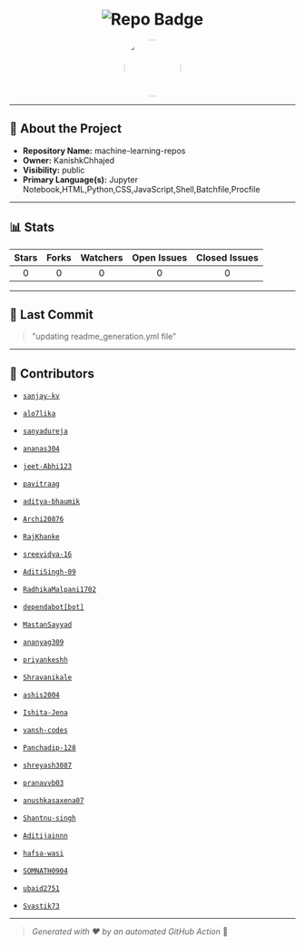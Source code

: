<h1 align="center">
    <img src="https://img.shields.io/badge/machine-learning-repos-🎯-blueviolet?style=for-the-badge" alt="Repo Badge">
  </h1>
  
  <p align="center">
    <img src="https://avatars.githubusercontent.com/u/121193249?v=4" width="100" style="border-radius:50%;">
  </p>
  
  ---
  
  ## 📖 About the Project
  - **Repository Name:** machine-learning-repos
  - **Owner:** KanishkChhajed
  - **Visibility:** public
  - **Primary Language(s):** Jupyter Notebook,HTML,Python,CSS,JavaScript,Shell,Batchfile,Procfile
  
  ---
  
  ## 📊 Stats
  
  | Stars | Forks | Watchers | Open Issues | Closed Issues |
  |:----:|:-----:|:--------:|:-----------:|:-------------:|
  | 0 | 0 | 0 | 0 | 0 |
  
  ---
  
  ## 📢 Last Commit
  
  > "updating readme_generation.yml file"
  
  ---
  
  ## 🤝 Contributors
  
  
  - [`sanjay-kv`](#)
  
  - [`alo7lika`](#)
  
  - [`sanyadureja`](#)
  
  - [`ananas304`](#)
  
  - [`jeet-Abhi123`](#)
  
  - [`pavitraag`](#)
  
  - [`aditya-bhaumik`](#)
  
  - [`Archi20876`](#)
  
  - [`RajKhanke`](#)
  
  - [`sreevidya-16`](#)
  
  - [`AditiSingh-09`](#)
  
  - [`RadhikaMalpani1702`](#)
  
  - [`dependabot[bot]`](#)
  
  - [`MastanSayyad`](#)
  
  - [`ananyag309`](#)
  
  - [`priyankeshh`](#)
  
  - [`Shravanikale`](#)
  
  - [`ashis2004`](#)
  
  - [`Ishita-Jena`](#)
  
  - [`vansh-codes`](#)
  
  - [`Panchadip-128`](#)
  
  - [`shreyash3087`](#)
  
  - [`pranavvb03`](#)
  
  - [`anushkasaxena07`](#)
  
  - [`Shantnu-singh`](#)
  
  - [`Aditijainnn`](#)
  
  - [`hafsa-wasi`](#)
  
  - [`SOMNATH0904`](#)
  
  - [`ubaid2751`](#)
  
  - [`Svastik73`](#)
  
  
  ---
  
  > *Generated with ❤️ by an automated GitHub Action* 🚀
  